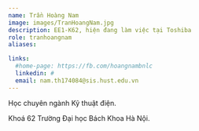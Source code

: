 ```yaml
---
name: Trần Hoàng Nam
image: images/TranHoangNam.jpg
description: EE1-K62, hiện đang làm việc tại Toshiba
role: tranhoangnam
aliases:

links:
  #home-page: https://fb.com/hoangnambnlc
  linkedin: #
  email: nam.th174084@sis.hust.edu.vn
---
```


Học chuyên ngành Kỹ thuật điện.

Khoá 62 Trường Đại học Bách Khoa Hà Nội.
